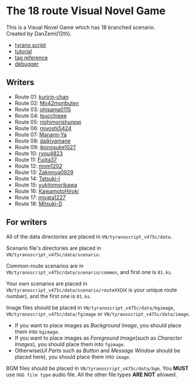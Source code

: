 # The 18 route Visual Novel Game

This is a Visual Novel Game which has 18 branched scenario.  
Created by DanZemi(12th).  

- [tyrano script](https://tyrano.jp/)
- [tutorial](https://tyrano.jp/usage/tutorial)
- [tag reference](https://tyrano.jp/tag/)
- [debugger](https://tyrano.jp/dl/rider)

## Writers

- Route 01: [kuririn-chan](https://github.com/kuririn-chan)
- Route 02: [Mo42moributen](https://github.com/Mo42moributen)
- Route 03: [ohisama0115](https://github.com/ohisama0115)
- Route 04: [tsucchieee](https://github.com/tsucchieee)
- Route 05: [nishimorishunpei](https://github.com/nishimorishunpei)
- Route 06: [miyoshi5424](https://github.com/miyoshi5424)
- Route 07: [Manami-Ya](https://github.com/Manami-Ya)
- Route 08: [daikiyamane](https://github.com/daikiyamane)
- Route 09: [ikonosuke1027](https://github.com/ikonosuke1027)
- Route 10: [ryou4823](https://github.com/ryou4823)
- Route 11: [Fujita37](https://github.com/Fujita37)
- Route 12: [mnm1202](https://github.com/mnm1202)
- Route 13: [Zakimiya0929](https://github.com/Zakimiya0929)
- Route 14: [Tatsuki-I](https://github.com/Tatsuki-I)
- Route 15: [yukitomorikawa](https://github.com/yukitomorikawa)
- Route 16: [KawamotoHiroki](https://github.com/KawamotoHiroki)
- Route 17: [miyata1227](https://github.com/miyata1227)
- Route 18: [Mitsuki-D](https://github.com/Mitsuki-D)

## For writers

All of the data directories are placed in `VN/tyranoscript_v475c/data`.

Scenario file's directories are placed in `VN/tyranoscript_v475c/data/scenario`.

Common-route scenarios are in `VN/tyranoscript_v475c/data/scenario/common`, and first one is `01.ks`.

Your own scenarios are placed in `VN/tyranoscript_v475c/data/scenario/routeXX`(`XX` is your unique route number), and the first one is `01.ks`.

Image files should be placed in `VN/tyranoscript_v475c/data/bgimage`, `VN/tyranoscript_v475c/data/fgimage` or `VN/tyranoscript_v475c/data/image`.

- If you want to place images as _Background Image_, you should place them into  `bgimage`.
- If you want to place images as _Foreground Image_(such as _Character Images_), you should place them into  `fgimage`.
- Otherwise(_UI Parts_ such as _Button_ and _Message Window_ should be placed here), you should place them into  `image`.

BGM files should be placed in `VN/tyranoscript_v475c/data/bgm`.
You __MUST__ use `OGG file type` audio file. All the other file types __ARE NOT__ allowed.
